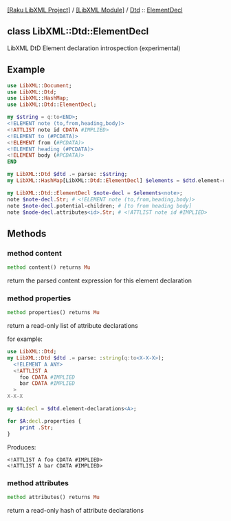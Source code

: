 [[Raku LibXML Project]](https://libxml-raku.github.io)
 / [[LibXML Module]](https://libxml-raku.github.io/LibXML-raku)
 / [Dtd](https://libxml-raku.github.io/LibXML-raku/Dtd)
 :: [ElementDecl](https://libxml-raku.github.io/LibXML-raku/Dtd/ElementDecl)

class LibXML::Dtd::ElementDecl
------------------------------

LibXML DtD Element declaration introspection (experimental)

Example
-------

```raku
use LibXML::Document;
use LibXML::Dtd;
use LibXML::HashMap;
use LibXML::Dtd::ElementDecl;

my $string = q:to<END>;
<!ELEMENT note (to,from,heading,body)>
<!ATTLIST note id CDATA #IMPLIED>
<!ELEMENT to (#PCDATA)>
<!ELEMENT from (#PCDATA)>
<!ELEMENT heading (#PCDATA)>
<!ELEMENT body (#PCDATA)>
END

my LibXML::Dtd $dtd .= parse: :$string;
my LibXML::HashMap[LibXML::Dtd::ElementDecl] $elements = $dtd.element-decls;

my LibXML::Dtd::ElementDecl $note-decl = $elements<note>;
note $note-decl.Str; # <!ELEMENT note (to,from,heading,body)>
note $note-decl.potential-children; # [to from heading body]
note $node-decl.attributes<id>.Str; # <!ATTLIST note id #IMPLIED>
```

Methods
-------

### method content

```raku
method content() returns Mu
```

return the parsed content expression for this element declaration

### method properties

```raku
method properties() returns Mu
```

return a read-only list of attribute declarations

for example:

```raku
use LibXML::Dtd;
my LibXML::Dtd $dtd .= parse: :string(q:to<X-X-X>);
  <!ELEMENT A ANY>
  <!ATTLIST A
    foo CDATA #IMPLIED
    bar CDATA #IMPLIED
  >
X-X-X

my $A:decl = $dtd.element-declarations<A>;

for $A:decl.properties {
    print .Str;
}
```

Produces:

    <!ATTLIST A foo CDATA #IMPLIED>
    <!ATTLIST A bar CDATA #IMPLIED>

### method attributes

```raku
method attributes() returns Mu
```

return a read-only hash of attribute declarations

